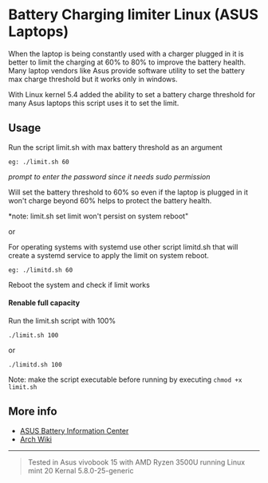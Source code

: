 # Battery Charging limiter Linux (ASUS Laptops)

When the laptop is being constantly used with a charger plugged in it is better to limit the charging at 60% to 80% to improve the battery health.
Many laptop vendors like Asus provide software utility to set the battery max charge threshold but it works only in windows.

With Linux kernel 5.4 added the ability to set a battery charge threshold for many Asus laptops this script uses it to set the limit.

## Usage
Run the script limit.sh with max battery threshold as an argument

`eg: ./limit.sh 60`

*prompt to enter the password since it needs sudo permission*

Will set the battery threshold to 60% so even if the laptop is plugged in it won't charge beyond 60% helps to protect the battery health.

*note: limit.sh set limit won't persist on system reboot" 

or 

For operating systems with systemd  use other script limitd.sh that will create a systemd service to apply the limit on system reboot.

`eg: ./limitd.sh 60`


Reboot the system and check if limit works

#### Renable full capacity 

Run the limit.sh script with 100%

`./limit.sh 100`

or

`./limitd.sh 100 `



Note: make the script executable before running by executing 
`chmod +x limit.sh`


## More info
* [ASUS Battery Information Center](https://www.asus.com/support/FAQ/1038475/)
* [Arch Wiki](https://wiki.archlinux.org/index.php/Laptop/ASUS#Battery_charge_threshold)


-----
>Tested in Asus vivobook 15 with AMD Ryzen 3500U running Linux mint 20 Kernal 5.8.0-25-generic 

